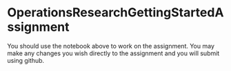 # OperationsResearchGettingStartedAssignment

You should use the notebook above to work on the assignment.  You may make any changes you wish directly to the assignment and you will submit using github.
